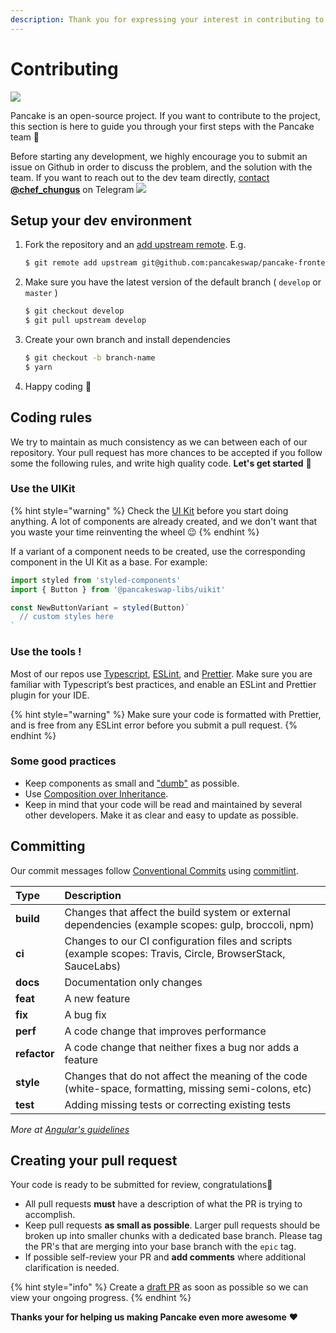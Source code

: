 ```yaml
---
description: Thank you for expressing your interest in contributing to FreeFinance!
---
```


# Contributing

![](../../.gitbook/assets/docs-masthead-18-%20%281%29.png)

Pancake is an open-source project. If you want to contribute to the project, this section is here to guide you through your first steps with the Pancake team 🥞

Before starting any development, we highly encourage you to submit an issue on Github in order to discuss the problem, and the solution with the team. If you want to reach out to the dev team directly, [contact **@chef\_chungus**](https://t.me/chef_chungus) on Telegram ![](../../.gitbook/assets/logo.svg)

## Setup your dev environment

1. Fork the repository and an [add upstream remote](https://docs.github.com/en/free-pro-team@latest/github/collaborating-with-issues-and-pull-requests/configuring-a-remote-for-a-fork). E.g.

   ```bash
   $ git remote add upstream git@github.com:pancakeswap/pancake-frontend.git
   ```

2. Make sure you have the latest version of the default branch \( `develop` or `master` \)

   ```bash
   $ git checkout develop
   $ git pull upstream develop
   ```

3. Create your own branch and install dependencies

   ```bash
   $ git checkout -b branch-name
   $ yarn
   ```

4. Happy coding 🎉

## Coding rules

We try to maintain as much consistency as we can between each of our repository. Your pull request has more chances to be accepted if you follow some the following rules, and write high quality code. **Let's get started** 💪

### Use the UIKit

{% hint style="warning" %}
Check the [UI Kit](https://github.com/pancakeswap/pancake-uikit) before you start doing anything. A lot of components are already created, and we don't want that you waste your time reinventing the wheel 😉
{% endhint %}

If a variant of a component needs to be created, use the corresponding component in the UI Kit as a base. For example:

```javascript
import styled from 'styled-components'
import { Button } from '@pancakeswap-libs/uikit'

const NewButtonVariant = styled(Button)`
  // custom styles here
`
```

### Use the tools !

Most of our repos use [Typescript](https://www.typescriptlang.org/docs), [ESLint](https://eslint.org/docs/user-guide/getting-started), and [Prettier](https://prettier.io/). Make sure you are familiar with Typescript’s best practices, and enable an ESLint and Prettier plugin for your IDE.

{% hint style="warning" %}
Make sure your code is formatted with Prettier, and is free from any ESLint error before you submit a pull request.
{% endhint %}

### Some good practices

* Keep components as small and ["dumb"](https://en.wikipedia.org/wiki/Pure_function) as possible.
* Use [Composition over Inheritance](https://reactjs.org/docs/composition-vs-inheritance.html).
* Keep in mind that your code will be read and maintained by several other developers. Make it as clear and easy to update as possible.

## Committing <a id="committing"></a>

Our commit messages follow [Conventional Commits](https://www.conventionalcommits.org/en/v1.0.0/) using [commitlint](https://commitlint.js.org/#/).‌

| Type | Description |
| :--- | :--- |
| **build** | Changes that affect the build system or external dependencies \(example scopes: gulp, broccoli, npm\) |
| **ci** | Changes to our CI configuration files and scripts \(example scopes: Travis, Circle, BrowserStack, SauceLabs\) |
| **docs** | Documentation only changes |
| **feat** | A new feature |
| **fix** | A bug fix |
| **perf** | A code change that improves performance |
| **refactor** | A code change that neither fixes a bug nor adds a feature |
| **style** | Changes that do not affect the meaning of the code \(white-space, formatting, missing semi-colons, etc\) |
| **test** | Adding missing tests or correcting existing tests |

_More at_ [_Angular's guidelines_](https://github.com/angular/angular/blob/22b96b9/CONTRIBUTING.md#type)_​_

## Creating your pull request

Your code is ready to be submitted for review, congratulations🥳

* All pull requests **must** have a description of what the PR is trying to accomplish.
* Keep pull requests **as small as possible**. Larger pull requests should be broken up into smaller chunks with a dedicated base branch. Please tag the PR's that are merging into your base branch with the `epic` tag.
* If possible self-review your PR and **add comments** where additional clarification is needed.

{% hint style="info" %}
Create a [draft PR](https://github.blog/2019-02-14-introducing-draft-pull-requests/) as soon as possible so we can view your ongoing progress.
{% endhint %}

**Thanks your for helping us making Pancake even more awesome** ❤

